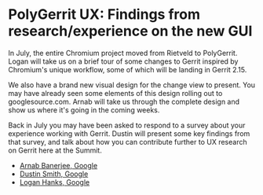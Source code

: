 # PolyGerrit UX: Findings from research/experience on the new GUI

In July, the entire Chromium project moved from Rietveld to PolyGerrit.
Logan will take us on a brief tour of some changes to Gerrit inspired by
Chromium's unique workflow, some of which will be landing in Gerrit 2.15.

We also have a brand new visual design for the change view to present.
You may have already seen some elements of this design rolling out to
googlesource.com. Arnab will take us through the complete design and show
us where it's going in the coming weeks.

Back in July you may have been asked to respond to a survey about your
experience working with Gerrit. Dustin will present some key findings
from that survey, and talk about how you can contribute further to UX
research on Gerrit here at the Summit.

* [Arnab Banerjee, Google](../speakers.md#arnabb)
* [Dustin Smith, Google](../speakers.md#smithdc)
* [Logan Hanks, Google](../speakers.md#logan)
